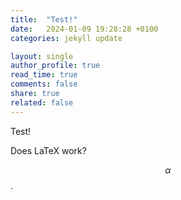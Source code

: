 ```yaml
---
title:  "Test!"
date:   2024-01-09 19:28:28 +0100
categories: jekyll update

layout: single
author_profile: true
read_time: true
comments: false
share: true
related: false
---
```


<script
  src="https://cdn.mathjax.org/mathjax/latest/MathJax.js?config=TeX-AMS-MML_HTMLorMML"
  type="text/javascript">
</script>

Test! 

Does LaTeX work? 

$$ \alpha $$. 
